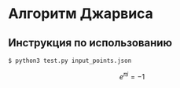 # Алгоритм Джарвиса 
## Инструкция по использованию

```console
$ python3 test.py input_points.json
```

$$ e^{\pi i} = -1 $$